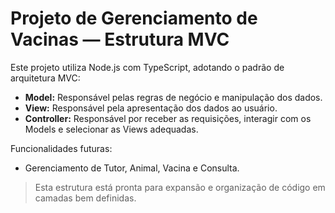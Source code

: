 # Projeto de Gerenciamento de Vacinas — Estrutura MVC

Este projeto utiliza Node.js com TypeScript, adotando o padrão de arquitetura MVC:

- **Model:** Responsável pelas regras de negócio e manipulação dos dados.
- **View:** Responsável pela apresentação dos dados ao usuário.
- **Controller:** Responsável por receber as requisições, interagir com os Models e selecionar as Views adequadas.

Funcionalidades futuras:
- Gerenciamento de Tutor, Animal, Vacina e Consulta.

> Esta estrutura está pronta para expansão e organização de código em camadas bem definidas.


